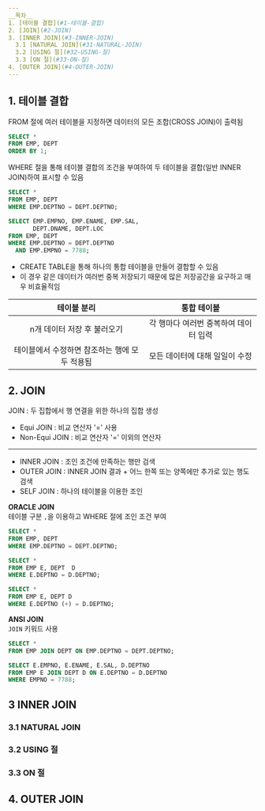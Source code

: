 ```yaml
---
__목차__
1. [테이블 결합](#1-테이블-결합)  
2. [JOIN](#2-JOIN)  
3. [INNER JOIN](#3-INNER-JOIN)  
  3.1 [NATURAL JOIN](#31-NATURAL-JOIN)  
  3.2 [USING 절](#32-USING-절)  
  3.3 [ON 절](#33-ON-절)  
4. [OUTER JOIN](#4-OUTER-JOIN)
---
```


## 1. 테이블 결합
FROM 절에 여러 테이블을 지정하면 데이터의 모든 조합(CROSS JOIN)이 출력됨
```SQL
SELECT *
FROM EMP, DEPT
ORDER BY 1;
```

WHERE 절을 통해 테이블 결합의 조건을 부여하여 두 테이블을 결합(일반 INNER JOIN)하여 표시할 수 있음
```SQL
SELECT *
FROM EMP, DEPT
WHERE EMP.DEPTNO = DEPT.DEPTNO;

SELECT EMP.EMPNO, EMP.ENAME, EMP.SAL,
       DEPT.DNAME, DEPT.LOC
FROM EMP, DEPT
WHERE EMP.DEPTNO = DEPT.DEPTNO
  AND EMP.EMPNO = 7788;
```

* CREATE TABLE을 통해 하나의 통합 테이블을 만들어 결합할 수 있음
* 이 경우 같은 데이터가 여러번 중복 저장되기 때문에 많은 저장공간을 요구하고 매우 비효율적임

| 테이블 분리 | 통합 테이블 |
|:---:|:---:|
| n개 데이터 저장 후 불러오기 | 각 행마다 여러번 중복하여 데이터 입력 |
| 테이블에서 수정하면 참조하는 행에 모두 적용됨 | 모든 데이터에 대해 일일이 수정 |


## 2. JOIN
JOIN : 두 집합에서 행 연결을 위한 하나의 집합 생성
* Equi JOIN : 비교 연산자 '=' 사용
* Non-Equi JOIN : 비교 연산자 '=' 이외의 연산자  
---
* INNER JOIN : 조인 조건에 만족하는 행만 검색
* OUTER JOIN : INNER JOIN 결과 + 어느 한쪽 또는 양쪽에만 추가로 있는 행도 검색
* SELF JOIN : 하나의 테이블을 이용한 조인

__ORACLE JOIN__  
테이블 구분 ```,```을 이용하고 WHERE 절에 조인 조건 부여
```SQL
SELECT *
FROM EMP, DEPT
WHERE EMP.DEPTNO = DEPT.DEPTNO;

SELECT *
FROM EMP E, DEPT  D
WHERE E.DEPTNO = D.DEPTNO; 

SELECT *
FROM EMP E, DEPT D
WHERE E.DEPTNO (+) = D.DEPTNO;
```

__ANSI JOIN__  
```JOIN``` 키워드 사용
```SQL
SELECT *
FROM EMP JOIN DEPT ON EMP.DEPTNO = DEPT.DEPTNO;

SELECT E.EMPNO, E.ENAME, E.SAL, D.DEPTNO
FROM EMP E JOIN DEPT D ON E.DEPTNO = D.DEPTNO
WHERE EMPNO = 7788;
```

## 3 INNER JOIN
### 3.1 NATURAL JOIN

### 3.2 USING 절

### 3.3 ON 절


## 4. OUTER JOIN
